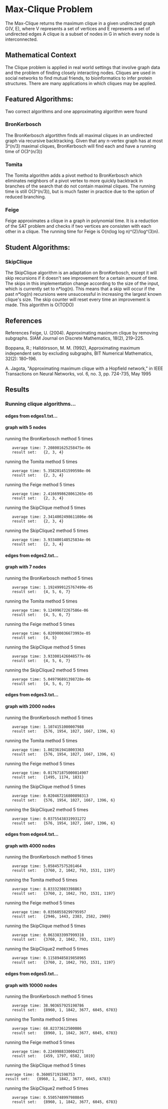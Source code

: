 # Max-Clique Problem
The Max-Clique returns the maximum clique in a given undirected graph G(V, E), 
where V represents a set of vertices and E represents a set of undirected edges
A clique is a subset of nodes in G in which every node is interconnected.

## Mathematical Context
The Clique problem is applied in real world settings that involve
graph data and the problem of finding closely interacting nodes.
Cliques are used in social networks to find mutual friends, to bioinformatics
to infer protein structures. There are many applications in which cliques
may be applied.

## Featured Algorithms:
Two correct algorithms and one approximating algorithm were found
### BronKerbosch
The BronKerbosch algortithm finds all maximal cliques in an undirected graph
via recursive backtracking. Given that any n-vertex graph has at most 3^(n/3) maximal cliques,
BronKerbosch will find each and have a running time of O(3^(n/3))
### Tomita
The Tomita algorithm adds a pivot method to BronKerbosch which eliminates neighbors
of a pivot vertex to more quickly backtrack in branches of the search that do not contain
maximal cliques. The running time is still O(3^(n/3)), but is much faster in practice
due to the option of reduced branching.
### Feige
Feige approximates a clique in a graph in polynomial time. It is a reduction
of the SAT problem and checks if two vertices are consisten with each other in
a clique. The running time for Feige is O(n(log log n)^(2)/log^(3)n).

## Student Algorithms:
### SkipClique
The SkipClique algorithm is an adaptation on BronKerbosch, except it will skip
recursions if it doesn't see improvement for a certain amount of time. The skips
in this implementation change according to the size of the input, which is currently
set to n\*log(n). This means that a skip will occur if the past n\*log(n) recursions
were unsuccessful in increasing the largest known clique's size. The skip counter will
reset every time an improvement is made. This algorithm is O(TODO)


## References
References 
Feige, U. (2004). Approximating maximum clique by removing subgraphs. SIAM Journal on Discrete Mathematics, 18(2), 219–225. 

Boppana, R.; Halldórsson, M. M. (1992), Approximating maximum independent sets by excluding subgraphs, BIT Numerical Mathematics, 32(2): 180–196. 

A. Jagota, "Approximating maximum clique with a Hopfield network," in IEEE Transactions on Neural Networks, vol. 6, no. 3, pp. 724-735, May 1995 

## Results
### Running clique algorithms...

#### edges from edges1.txt...
#### graph with 5 nodes

running the BronKerbosch method 5 times
```
   average time: 7.208001625258475e-06
   result set:   {2, 3, 4}
```
running the Tomita method 5 times
```
   average time: 5.358201451599598e-06
   result set:   {2, 3, 4}
  ```
running the Feige method 5 times
```
   average time: 2.4166998628061265e-05
   result set:   {2, 3, 4}
   ```
running the SkipClique method 5 times
```
   average time: 2.3414002498611806e-06
   result set:   {2, 3, 4}
   ```
running the SkipClique2 method 5 times
```
   average time: 3.933400148525834e-06
   result set:   {2, 3, 4}
   ```

#### edges from edges2.txt...
#### graph with 7 nodes

running the BronKerbosch method 5 times
```
   average time: 1.1924999125767499e-05
   result set:   {4, 5, 6, 7}
```
running the Tomita method 5 times
```
   average time: 9.12499672267586e-06
   result set:   {4, 5, 6, 7}
  ```
running the Feige method 5 times
```
   average time: 6.020900036673993e-05
   result set:   {4, 5}
   ```
running the SkipClique method 5 times
```
   average time: 3.933001426048577e-06
   result set:   {4, 5, 6, 7}
   ```
running the SkipClique2 method 5 times
```
   average time: 5.049796891398728e-06
   result set:   {4, 5, 6, 7}
   ```

#### edges from edges3.txt...
#### graph with 2000 nodes

running the BronKerbosch method 5 times
```
   average time: 1.1074151000007988
   result set:   {576, 1954, 1027, 1667, 1396, 6}
   ```
running the Tomita method 5 times
```
   average time: 1.8023619418003363
   result set:   {576, 1954, 1027, 1667, 1396, 6}
   ```
running the Feige method 5 times
```
   average time: 0.017671875000814907
   result set:   {1495, 1174, 1831}
   ```
   
running the SkipClique method 5 times
```
   average time: 0.020467216800898313
   result set:   {576, 1954, 1027, 1667, 1396, 6}
   ```
running the SkipClique2 method 5 times
```
   average time: 0.03755438319931272
   result set:   {576, 1954, 1027, 1667, 1396, 6}
   ```

#### edges from edges4.txt...
#### graph with 4000 nodes

running the BronKerbosch method 5 times
```
   average time: 5.058457575201464
   result set:   {3760, 2, 1042, 793, 1531, 1197}
```
running the Tomita method 5 times
```
   average time: 8.833323083398863
   result set:   {3760, 2, 1042, 793, 1531, 1197}
```
running the Feige method 5 times
```   
   average time: 0.03560558299795957
   result set:   {2946, 1443, 2383, 2582, 2909}
```
running the SkipClique method 5 times
```   
   average time: 0.0633833997999318
   result set:   {3760, 2, 1042, 793, 1531, 1197}
```
running the SkipClique2 method 5 times
```   
   average time: 0.11589485819858965
   result set:   {3760, 2, 1042, 793, 1531, 1197}
```
#### edges from edges5.txt...
#### graph with 10000 nodes

running the BronKerbosch method 5 times
```   
   average time: 38.903657925198786
   result set:   {8960, 1, 1842, 3677, 6045, 6783}
```
running the Tomita method 5 times
```   
   average time: 68.82373612500086
   result set:   {8960, 1, 1842, 3677, 6045, 6783}
```
running the Feige method 5 times
```   
   average time: 0.2249988330004271
   result set:   {459, 1797, 6582, 1019}
```
running the SkipClique method 5 times
   ```
   average time: 0.360057191598753
   result set:   {8960, 1, 1842, 3677, 6045, 6783}
```
running the SkipClique2 method 5 times
```   
   average time: 0.5505748997980845
   result set:   {8960, 1, 1842, 3677, 6045, 6783}
```
